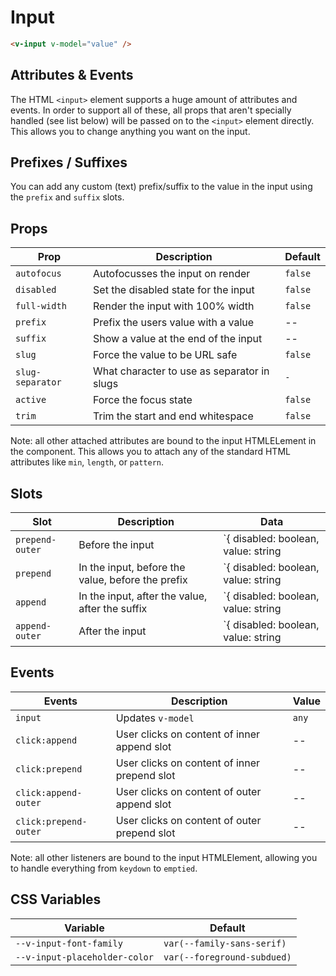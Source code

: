 # Input

```html
<v-input v-model="value" />
```

## Attributes & Events

The HTML `<input>` element supports a huge amount of attributes and events. In order to support all of these, all props that aren't specially handled (see list below) will be passed on to the `<input>` element directly. This allows you to change anything you want on the input.

## Prefixes / Suffixes

You can add any custom (text) prefix/suffix to the value in the input using the `prefix` and `suffix` slots.

## Props

| Prop             | Description                                 | Default |
| ---------------- | ------------------------------------------- | ------- |
| `autofocus`      | Autofocusses the input on render            | `false` |
| `disabled`       | Set the disabled state for the input        | `false` |
| `full-width`     | Render the input with 100% width            | `false` |
| `prefix`         | Prefix the users value with a value         | --      |
| `suffix`         | Show a value at the end of the input        | --      |
| `slug`           | Force the value to be URL safe              | `false` |
| `slug-separator` | What character to use as separator in slugs | `-`     |
| `active`         | Force the focus state                       | `false` |
| `trim`           | Trim the start and end whitespace           | `false` |

Note: all other attached attributes are bound to the input HTMLELement in the component. This allows you to attach any of the standard HTML attributes like `min`, `length`, or `pattern`.

## Slots

| Slot            | Description                                       | Data                                             |
| --------------- | ------------------------------------------------- | ------------------------------------------------ |
| `prepend-outer` | Before the input                                  | `{ disabled: boolean, value: string | number; }` |
| `prepend`       | In the input, before the value, before the prefix | `{ disabled: boolean, value: string | number; }` |
| `append`        | In the input, after the value, after the suffix   | `{ disabled: boolean, value: string | number; }` |
| `append-outer`  | After the input                                   | `{ disabled: boolean, value: string | number; }` |

## Events

| Events                | Description                                  | Value |
| --------------------- | -------------------------------------------- | ----- |
| `input`               | Updates `v-model`                            | `any` |
| `click:append`        | User clicks on content of inner append slot  | --    |
| `click:prepend`       | User clicks on content of inner prepend slot | --    |
| `click:append-outer`  | User clicks on content of outer append slot  | --    |
| `click:prepend-outer` | User clicks on content of outer prepend slot | --    |

Note: all other listeners are bound to the input HTMLElement, allowing you to handle everything from `keydown` to `emptied`.

## CSS Variables

| Variable                      | Default                     |
|-------------------------------|-----------------------------|
| `--v-input-font-family`       | `var(--family-sans-serif)`  |
| `--v-input-placeholder-color` | `var(--foreground-subdued)` |
